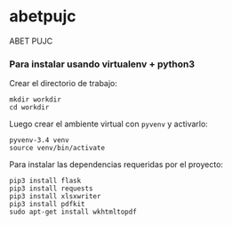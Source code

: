 abetpujc
========

ABET PUJC


### Para instalar usando virtualenv + python3

Crear el directorio de trabajo:

    mkdir workdir
    cd workdir

Luego crear el ambiente virtual con `pyvenv` y activarlo:

    pyvenv-3.4 venv
    source venv/bin/activate

Para instalar las dependencias requeridas por el proyecto:

    pip3 install flask
    pip3 install requests
	pip3 install xlsxwriter
	pip3 install pdfkit
	sudo apt-get install wkhtmltopdf